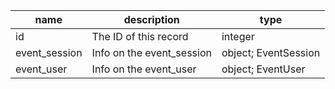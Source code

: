 | name          | description               | type                 |
|---------------|---------------------------|----------------------|
| id            | The ID of this record     | integer              |
| event_session | Info on the event_session | object; EventSession |
| event_user    | Info on the event_user    | object; EventUser    |
